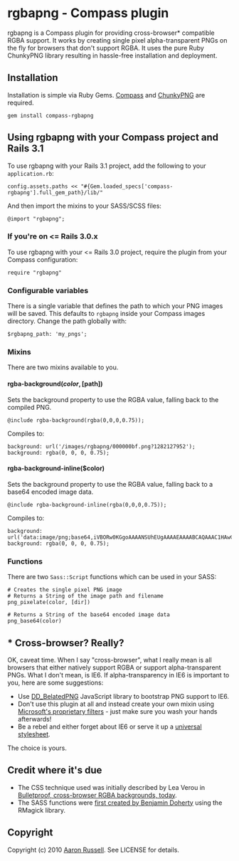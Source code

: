 # rgbapng - Compass plugin

rgbapng is a Compass plugin for providing cross-browser* compatible RGBA support. It works by creating single pixel alpha-transparent PNGs on the fly for browsers that don't support RGBA. It uses the pure Ruby ChunkyPNG library resulting in hassle-free installation and deployment.

## Installation

Installation is simple via Ruby Gems. [Compass](http://compass-style.org/) and [ChunkyPNG](http://github.com/wvanbergen/chunky_png) are required.

    gem install compass-rgbapng

## Using rgbapng with your Compass project and Rails 3.1

To use rgbapng with your Rails 3.1 project, add the following to your `application.rb`:

    config.assets.paths << "#{Gem.loaded_specs['compass-rgbapng'].full_gem_path}/lib/"

And then import the mixins to your SASS/SCSS files:

    @import "rgbapng";

### If you're on <= Rails 3.0.x

To use rgbapng with your <= Rails 3.0 project, require the plugin from your Compass configuration:

    require "rgbapng"

### Configurable variables

There is a single variable that defines the path to which your PNG images will be saved. This defaults to `rgbapng` inside your Compass images directory. Change the path globally with:

    $rgbapng_path: 'my_pngs';

### Mixins

There are two mixins available to you.

#### rgba-background($color, [$path])

Sets the background property to use the RGBA value, falling back to the compiled PNG.

    @include rgba-background(rgba(0,0,0,0.75));

Compiles to:

    background: url('/images/rgbapng/000000bf.png?1282127952');
    background: rgba(0, 0, 0, 0.75);

#### rgba-background-inline($color)

Sets the background property to use the RGBA value, falling back to a base64 encoded image data.

    @include rgba-background-inline(rgba(0,0,0,0.75));

Compiles to:

    background: url('data:image/png;base64,iVBORw0KGgoAAAANSUhEUgAAAAEAAAABCAQAAAC1HAwCAAAAC0lEQVR4nGNh2A8AAM4AxOSyusMAAAAASUVORK5CYII=');
    background: rgba(0, 0, 0, 0.75);

### Functions

There are two `Sass::Script` functions which can be used in your SASS:

    # Creates the single pixel PNG image
    # Returns a String of the image path and filename
    png_pixelate(color, [dir])
    
    # Returns a String of the base64 encoded image data
    png_base64(color)

## * Cross-browser? Really?

OK, caveat time. When I say "cross-browser", what I really mean is all browsers that either natively support RGBA or support alpha-transparent PNGs. What I don't mean, is IE6. If alpha-transparency in IE6 is important to you, here are some suggestions:

* Use [DD_BelatedPNG](http://www.dillerdesign.com/experiment/DD_belatedPNG/) JavaScript library to bootstrap PNG support to IE6.
* Don't use this plugin at all and instead create your own mixin using [Microsoft's proprietary filters](http://dimox.net/cross-browser-rgba-support/) - just make sure you wash your hands afterwards!
* Be a rebel and either forget about IE6 or serve it up a [universal stylesheet](http://forabeautifulweb.com/blog/about/universal_internet_explorer_6_css).

The choice is yours.

## Credit where it's due

* The CSS technique used was initially described by Lea Verou in [Bulletproof, cross-browser RGBA backgrounds, today](http://leaverou.me/2009/02/bulletproof-cross-browser-rgba-backgrounds/).
* The SASS functions were [first created by Benjamin Doherty](http://gist.github.com/377912) using the RMagick library.

## Copyright

Copyright (c) 2010 [Aaron Russell](http://www.aaronrussell.co.uk/). See LICENSE for details.
